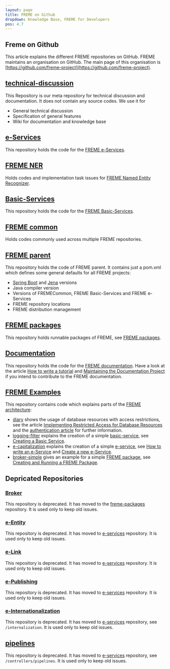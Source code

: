 ```yaml
---
layout: page
title: FREME on Github
dropdown: Knowledge Base, FREME for Developers
pos: 4.7
---
```


**Freme on Github**
------------------

This article explains the different FREME repositories on GitHub. FREME maintains an organisation on GitHub. The main page of this organisation is [https://github.com/freme-project](https://github.com/freme-project).

[technical-discussion](https://github.com/freme-project/technical-discussion)
---------------------
This Repository is our meta repository for technical discussion and documentation. It does not contain any source codes. We use it for

 * General technical discussion
 * Specification of general features
 * Wiki for documentation and knowledge base

[e-Services](https://github.com/freme-project/e-services)
------------
This repository holds the code for the [FREME e-Services](../freme-for-sysadmins/e-services.html).

[FREME NER](https://github.com/freme-project/freme-ner)
-----------
Holds codes and implementation task issues for [FREME Named Entity Recognizer](../freme-for-api-users/freme-ner.html).

[Basic-Services](https://github.com/freme-project/basic-services)
----------------
This repository holds the code for the [FREME Basic-Services](../freme-for-sysadmins/basic-services.html).

[FREME common](https://github.com/freme-project/FREMECommon)
--------------
Holds codes commonly used across multiple FREME repositories.

[FREME parent](https://github.com/freme-project/freme-parent)
--------------
This repository holds the code of FREME parent. It contains just a pom.xml which defines some general defaults for all FREME projects:

 * [Spring Boot](http://projects.spring.io/spring-boot/) and [Jena](https://jena.apache.org/tutorials/sparql.html) versions
 * Java compiler version
 * Versions of FREMECommon, FREME Basic-Services and FREME e-Services
 * FREME repository locations
 * FREME distribution management

[FREME packages](https://github.com/freme-project/freme-packages)
----------------
This repository holds runnable packages of FREME, see [FREME packages](../freme-for-sysadmins/freme-packages.html).

[Documentation](https://github.com/freme-project/Documentation)
------------
This repository holds the code for the [FREME documentation](../..). Have a look at the article [How to write a tutorial](/tutorials/how-to-write-tutorials.html) and [Maintaining the Documentation Project](http://api.freme-project.eu/doc/current/knowledge-base/freme-for-developers/maintaining-the-documentation-project.html) if you intend to contribute to the FREME documentation.

[FREME Examples](https://github.com/freme-project/freme-examples)
------------
This repository contains code which explains parts of the [FREME architecture](../freme-for-developers/overview-of-the-freme-architecture.html):

 * [diary](https://github.com/freme-project/freme-examples/tree/master/diary) shows the usage of database resources with access restrictions, see the article [Implementing Restricted Access for Database Resources](../freme-for-developers/implementing-restricted-access-to-database-resources.html) and the [authentication article](../freme-for-api-users/authentication.html) for further information.
 * [logging-filter](https://github.com/freme-project/freme-examples/tree/master/logging-filter) explains the creation of a simple [basic-service](../freme-for-sysadmins/basic-services.html), see [Creating a Basic Service](../freme-for-developers/creating-a-basic-service.html).
 * [e-capitalization](https://github.com/freme-project/freme-examples/tree/master/e-capitalization) explains the creation of a simple [e-service](../freme-for-sysadmins/e-services.html), see [How to write an e-Service](../freme-for-developers/how-to-write-an-eservice.html) and [Create a new e-Service](/tutorials/implement-eservice.html).
 * [broker-simple](https://github.com/freme-project/freme-examples/tree/master/broker-simple) gives an example for a simple [FREME package](../freme-for-sysadmins/freme-packages.html), see [Creating and Running a FREME Package](../freme-for-sysadmins/creating-and-running-a-freme-package.html).

Depricated Repositories
-----------------------

### [Broker](https://github.com/freme-project/Broker)
This repository is deprecated. It has moved to the [freme-packages](https://github.com/freme-project/freme-packages) repository. It is used only to keep old issues.

### [e-Entity](https://github.com/freme-project/e-Entity)
This repository is deprecated. It has moved to [e-services](https://github.com/freme-project/e-services) repository. It is used only to keep old issues.
	
### [e-Link](https://github.com/freme-project/e-Link)
This repository is deprecated. It has moved to [e-services](https://github.com/freme-project/e-services) repository. It is used only to keep old issues.


### [e-Publishing](https://github.com/freme-project/e-Publishing)
This repository is deprecated. It has moved to [e-services](https://github.com/freme-project/basic-services) repository. It is used only to keep old issues.

### [e-Internationalization](https://github.com/freme-project/e-Internationalization)
This repository is deprecated. It has moved to [e-services](https://github.com/freme-project/basic-services) repository, see `/internalization`. It is used only to keep old issues.

[pipelines](https://github.com/freme-project/pipelines)
-----------
This repository is deprecated. It has moved to [e-services](https://github.com/freme-project/basic-services) repository, see `/controllers/pipelines`. It is used only to keep old issues.
